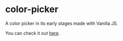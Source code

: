 # color-picker

A color picker in its early stages made with Vanilla JS.

You can check it out [here](https://vanilla-color-picker.surge.sh/).

<!-- Total time spent: 6 or 7 hours -->

